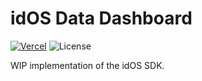 # idOS Data Dashboard

[![Vercel](https://therealsujitk-vercel-badge.vercel.app/?app=idos-ddp)](https://idos-ddp.vercel.app) ![License](https://img.shields.io/badge/license-MIT-blue)

WIP implementation of the idOS SDK.
